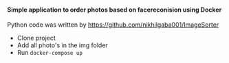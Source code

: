 #### Simple application to order photos based on facereconision using Docker
Python code was written by https://github.com/nikhilgaba001/ImageSorter
* Clone project
* Add all photo's in the img folder
* Run `docker-compose up`
